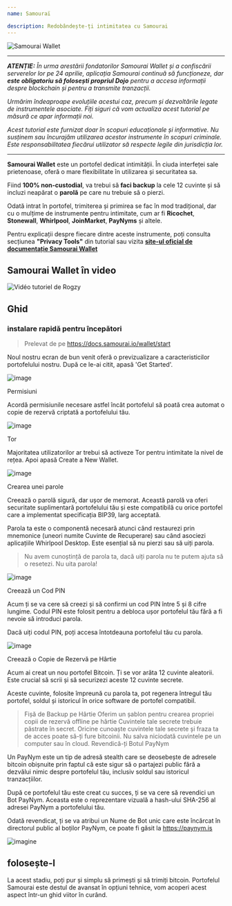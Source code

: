 ```yaml
---
name: Samouraï

description: Redobândește-ți intimitatea cu Samourai
---
```


![Samourai Wallet](assets/cover.webp)

---

***ATENȚIE:** În urma arestării fondatorilor Samourai Wallet și a confiscării serverelor lor pe 24 aprilie, aplicația Samourai continuă să funcționeze, dar **este obligatoriu să folosești propriul Dojo** pentru a accesa informații despre blockchain și pentru a transmite tranzacții.*

_Urmărim îndeaproape evoluțiile acestui caz, precum și dezvoltările legate de instrumentele asociate. Fiți siguri că vom actualiza acest tutorial pe măsură ce apar informații noi._

_Acest tutorial este furnizat doar în scopuri educaționale și informative. Nu susținem sau încurajăm utilizarea acestor instrumente în scopuri criminale. Este responsabilitatea fiecărui utilizator să respecte legile din jurisdicția lor._

---

**Samourai Wallet** este un portofel dedicat intimității. În ciuda interfeței sale prietenoase, oferă o mare flexibilitate în utilizarea și securitatea sa.

Fiind **100% non-custodial**, va trebui să **faci backup** la cele 12 cuvinte și să incluzi neapărat o **parolă** pe care nu trebuie să o pierzi.

Odată intrat în portofel, trimiterea și primirea se fac în mod tradițional, dar cu o mulțime de instrumente pentru intimitate, cum ar fi **Ricochet**, **Stonewall**, **Whirlpool**, **JoinMarket**, **PayNyms** și altele.

Pentru explicații despre fiecare dintre aceste instrumente, poți consulta secțiunea **"Privacy Tools"** din tutorial sau vizita [**site-ul oficial de documentație Samourai Wallet**](https://docs.samourai.io/)

## Samourai Wallet în video

![Vidéo tutoriel de Rogzy](https://youtu.be/ajs1a8m76TI)

## Ghid

### instalare rapidă pentru începători

> Prelevat de pe https://docs.samourai.io/wallet/start

Noul nostru ecran de bun venit oferă o previzualizare a caracteristicilor portofelului nostru. După ce le-ai citit, apasă 'Get Started'.

![image](assets/1.webp)

Permisiuni

Acordă permisiunile necesare astfel încât portofelul să poată crea automat o copie de rezervă criptată a portofelului tău.

![image](assets/2.webp)

Tor

Majoritatea utilizatorilor ar trebui să activeze Tor pentru intimitate la nivel de rețea. Apoi apasă Create a New Wallet.

![image](assets/3.webp)

Crearea unei parole

Creează o parolă sigură, dar ușor de memorat. Această parolă va oferi securitate suplimentară portofelului tău și este compatibilă cu orice portofel care a implementat specificația BIP39, larg acceptată.

Parola ta este o componentă necesară atunci când restaurezi prin mnemonice (uneori numite Cuvinte de Recuperare) sau când asociezi aplicațiile Whirlpool Desktop. Este esențial să nu pierzi sau să uiți parola.

> Nu avem cunoștință de parola ta, dacă uiți parola nu te putem ajuta să o resetezi.
> Nu uita parola!

![image](assets/4.webp)

Creează un Cod PIN

Acum ți se va cere să creezi și să confirmi un cod PIN între 5 și 8 cifre lungime. Codul PIN este folosit pentru a debloca ușor portofelul tău fără a fi nevoie să introduci parola.

Dacă uiți codul PIN, poți accesa întotdeauna portofelul tău cu parola.

![image](assets/5.webp)

Creează o Copie de Rezervă pe Hârtie

Acum ai creat un nou portofel Bitcoin. Ți se vor arăta 12 cuvinte aleatorii. Este crucial să scrii și să securizezi aceste 12 cuvinte secrete.

Aceste cuvinte, folosite împreună cu parola ta, pot regenera întregul tău portofel, soldul și istoricul în orice software de portofel compatibil.

> Fișă de Backup pe Hârtie Oferim un șablon pentru crearea propriei copii de rezervă offline pe hârtie
Cuvintele tale secrete trebuie păstrate în secret. Oricine cunoaște cuvintele tale secrete și fraza ta de acces poate să-ți fure bitcoinii. Nu salva niciodată cuvintele pe un computer sau în cloud.
Revendică-ți Botul PayNym

Un PayNym este un tip de adresă stealth care se deosebește de adresele bitcoin obișnuite prin faptul că este sigur să o partajezi public fără a dezvălui nimic despre portofelul tău, inclusiv soldul sau istoricul tranzacțiilor.

După ce portofelul tău este creat cu succes, ți se va cere să revendici un Bot PayNym. Aceasta este o reprezentare vizuală a hash-ului SHA-256 al adresei PayNym a portofelului tău.

Odată revendicat, ți se va atribui un Nume de Bot unic care este încărcat în directorul public al boților PayNym, ce poate fi găsit la https://paynym.is

![imagine](assets/6.webp)

## folosește-l

La acest stadiu, poți pur și simplu să primești și să trimiți bitcoin. Portofelul Samourai este destul de avansat în opțiuni tehnice, vom acoperi acest aspect într-un ghid viitor în curând.